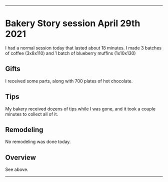 
***

# Bakery Story session April 29th 2021

I had a normal session today that lasted about 18 minutes. I made 3 batches of coffee (3x8x110) and 1 batch of blueberry muffins (1x10x130)

## Gifts

I received some parts, along with 700 plates of hot chocolate.

## Tips

My bakery received dozens of tips while I was gone, and it took a couple minutes to collect all of it.

## Remodeling

No remodeling was done today.

## Overview

See above.

***
